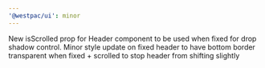 ```yaml
---
'@westpac/ui': minor
---
```


New isScrolled prop for Header component to be used when fixed for drop shadow control. 
Minor style update on fixed header to have bottom border transparent when fixed + scrolled to stop header from shifting slightly
